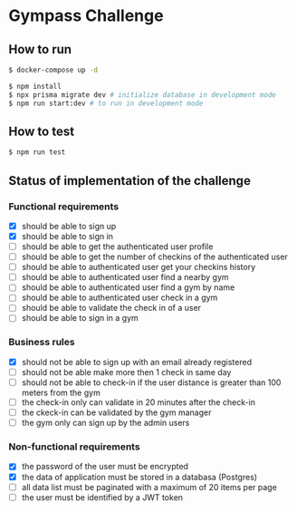 # Gympass Challenge

## How to run

```bash
$ docker-compose up -d

$ npm install
$ npx prisma migrate dev # initialize database in development mode
$ npm run start:dev # to run in development mode
```

## How to test

```bash
$ npm run test
```

## Status of implementation of the challenge

### Functional requirements

- [x] should be able to sign up
- [x] should be able to sign in
- [ ] should be able to get the authenticated user profile
- [ ] should be able to get the number of checkins of the authenticated user
- [ ] should be able to authenticated user get your checkins history
- [ ] should be able to authenticated user find a nearby gym
- [ ] should be able to authenticated user find a gym by name
- [ ] should be able to authenticated user check in a gym
- [ ] should be able to validate the check in of a user
- [ ] should be able to sign in a gym

### Business rules

- [x] should not be able to sign up with an email already registered
- [ ] should not be able make more then 1 check in same day
- [ ] should not be able to check-in if the user distance is greater than 100 meters from the gym
- [ ] the check-in only can validate in 20 minutes after the check-in
- [ ] the ckeck-in can be validated by the gym manager
- [ ] the gym only can sign up by the admin users

### Non-functional requirements

- [x] the password of the user must be encrypted
- [x] the data of application must be stored in a databasa (Postgres)
- [ ] all data list must be paginated with a maximum of 20 items per page
- [ ] the user must be identified by a JWT token
